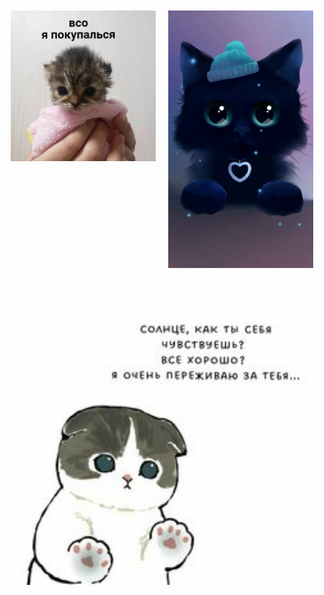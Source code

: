 <div class="gallery">
  <a target="_blank" href="img/1.jpg">
    <img src="img/1.jpg">
  </a>
  <a target="_blank" href="img/2.jpg">
    <img src="img/2.jpg">
  </a>
  <a target="_blank" href="img/3.jpg">
    <img src="img/3.jpg">
  </a>
  <!-- Добавьте еще картинок, если необходимо -->
</div>

<style>
.gallery {
  display: flex;
  flex-wrap: wrap;
  justify-content: space-between;
}

.gallery a {
  flex: 1 0 200px;
  margin: 10px;
  text-align: center;
}

.gallery img {
  width: 100%;
  height: auto;
}
</style>
